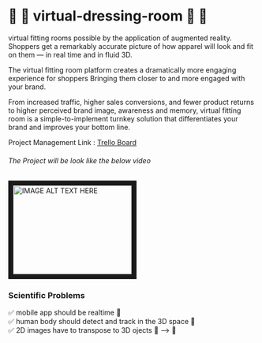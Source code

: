 # :womans_clothes: :jeans: virtual-dressing-room :dress: :tshirt: 
virtual fitting rooms possible by the application of augmented reality.  Shoppers get a remarkably accurate picture of how apparel will look and fit on them — in real time and in fluid 3D.

The virtual fitting room platform creates a dramatically more engaging experience for shoppers Bringing them closer to and more engaged with your brand.
 
From increased traffic, higher sales conversions, and fewer product returns to higher perceived brand image, awareness and memory, virtual fitting room is a simple-to-implement turnkey solution that differentiates your brand and improves your bottom line.

Project Management Link : [Trello Board](https://trello.com/b/yv5vQOUy/virtual-fit-on-room)

###### The Project will be look like the below video
<a href="https://www.youtube.com/watch?v=_1GyAO5lFpE
" target="_blank"><img src="https://www.google.com/url?sa=i&source=images&cd=&cad=rja&uact=8&ved=2ahUKEwjMltyc0czgAhUXknAKHYMEBuEQjRx6BAgBEAU&url=http%3A%2F%2Fwww.quytech.com%2Fblog%2Fhow-virtual-mirror-technology-will-change-the-way-you-shop%2Fvirtual-mirror%2F&psig=AOvVaw3TSLJhNNv7FcNr36yxkj6l&ust=1550831908402682" 
alt="IMAGE ALT TEXT HERE" width="240" height="180" border="10" /></a>

### Scientific Problems 
:white_check_mark: mobile app should be realtime :iphone: <br>
:white_check_mark: human body should detect and track in the 3D space :walking: <br>
:white_check_mark: 2D images have to transpose to 3D ojects :city_sunset: --> :office: <br>
